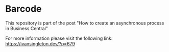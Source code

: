 # Barcode

This repository is part of the post "How to create an asynchronous process in Business Central"

For more information please visit the following link: https://ivansingleton.dev/?p=679
